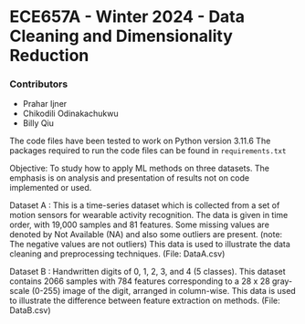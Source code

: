 # ECE657A - Winter 2024 - Data Cleaning and Dimensionality Reduction
### Contributors

- Prahar Ijner
- Chikodili Odinakachukwu
- Billy Qiu

The code files have been tested to work on Python version 3.11.6
The packages required to run the code files can be found in `requirements.txt`

Objective:
To study how to apply ML methods on three datasets. The emphasis is on analysis and presentation of results not on code implemented or used. 

Dataset A :
This is a time-series dataset which is collected from a set of motion sensors for wearable
activity recognition. The data is given in time order, with 19,000 samples and 81
features. Some missing values are denoted by Not Available (NA) and also some outliers
are present. (note: The negative values are not outliers) This data is used to illustrate the
data cleaning and preprocessing techniques. (File: DataA.csv)

Dataset B :
Handwritten digits of 0, 1, 2, 3, and 4 (5 classes). This dataset contains 2066 samples
with 784 features corresponding to a 28 x 28 gray-scale (0-255) image of the digit,
arranged in column-wise. This data is used to illustrate the difference between feature
extraction on methods. (File: DataB.csv)
